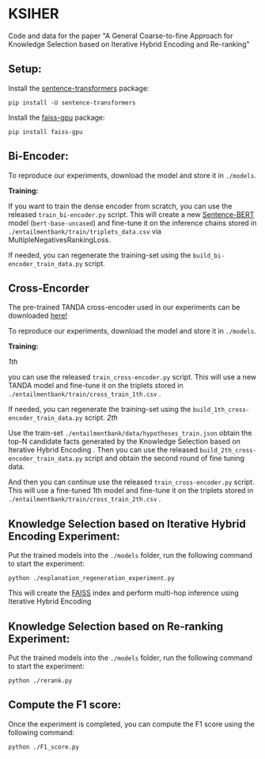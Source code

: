 # KSIHER
Code and data for the paper "A General Coarse-to-fine Approach for Knowledge Selection based on Iterative Hybrid Encoding and Re-ranking"

## Setup:

Install the [sentence-transformers](https://www.sbert.net/) package:

`pip install -U sentence-transformers`

Install the [faiss-gpu](https://pypi.org/project/faiss-gpu/) package:

`pip install faiss-gpu`

## Bi-Encoder:

To reproduce our experiments, download the model and store it in `./models`.

**Training:**

If you want to train the dense encoder from scratch, you can use the released `train_bi-encoder.py` script. This will create a new [Sentence-BERT](https://www.sbert.net/) model (`bert-base-uncased`) and fine-tune it on the inference chains stored in `./entailmentbank/train/triplets_data.csv` via MultipleNegativesRankingLoss.

If needed, you can regenerate the training-set using the `build_bi-encoder_train_data.py` script.

## Cross-Encorder

The pre-trained TANDA cross-encoder used in our experiments can be downloaded [here!](https://d3t7erp6ge410c.cloudfront.net/tanda-aaai-2020/models/tanda_roberta_base_asnq.tar)

To reproduce our experiments, download the model and store it in `./models`.

**Training:**

*1th*

you can use the released `train_cross-encoder.py` script. This will use a new TANDA model and fine-tune it on the triplets stored in `./entailmentbank/train/cross_train_1th.csv` .

If needed, you can regenerate the training-set using the `build_1th_cross-encoder_train_data.py` script.
*2th*

Use the train-set `./entailmentbank/data/hypotheses_train.json` obtain the top-N candidate facts generated by the Knowledge Selection based on Iterative Hybrid Encoding . Then you can use the released `build_2th_cross-encoder_train_data.py` script and obtain the second round of fine tuning data.

And then you can continue use the released `train_cross-encoder.py` script. This will use a fine-tuned 1th model and fine-tune it on the triplets stored in `./entailmentbank/train/cross_train_2th.csv` .

##  Knowledge Selection based on Iterative Hybrid Encoding Experiment:

Put the trained models into the `./models` folder, run the following command to start the experiment:

`python ./explanation_regeneration_experiment.py`

This will create the [FAISS](https://faiss.ai/) index and perform multi-hop inference using Iterative Hybrid Encoding

##  Knowledge Selection based on Re-ranking Experiment:

Put the trained models into the `./models` folder, run the following command to start the experiment:

`python ./rerank.py`

##  Compute the F1 score:

Once the experiment is completed, you can compute the F1 score using the following command:

`python ./F1_score.py`
